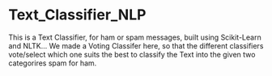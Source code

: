 # Text_Classifier_NLP

This is a Text Classifier, for ham or spam messages, built using Scikit-Learn and NLTK...
We made a Voting Classifer here, so that the different classifiers vote/select which one suits the best to classify the Text into the given two categorires spam for ham.
